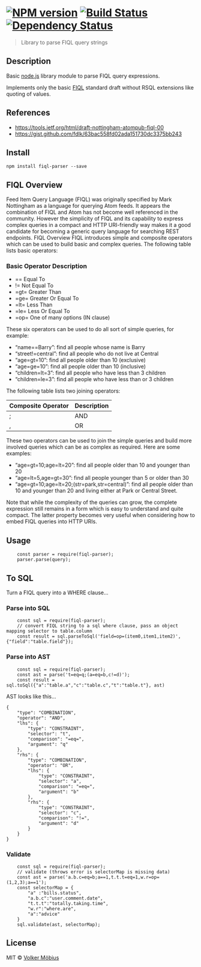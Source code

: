 #  [![NPM version][npm-image]][npm-url] [![Build Status][travis-image]][travis-url] [![Dependency Status][daviddm-url]][daviddm-image]

> Library to parse FIQL query strings

## Description

Basic [node.js] library module to parse FIQL query expressions.

Implements only the basic [FIQL] standard draft without RSQL extensions like quoting of values.

## References

* https://tools.ietf.org/html/draft-nottingham-atompub-fiql-00
* https://gist.github.com/fdlk/63bac558fd02ada151730dc3375bb243

## Install

	npm install fiql-parser --save
	
## FIQL Overview


Feed Item Query Language (FIQL) was originally specified by Mark Nottingham as a language for querying Atom feeds. It appears the combination of FIQL and Atom has not become well referenced in the community. However the simplicity of FIQL and its capability to express complex queries in a compact and HTTP URI-friendly way makes it a good candidate for becoming a generic query language for searching REST endpoints.
FIQL Overview
FIQL introduces simple and composite operators which can be used to build basic and complex queries. The following table lists basic operators:

### Basic Operator	Description
- ==	Equal To
- !=	Not Equal To
- =gt=	Greater Than
- =ge=	Greater Or Equal To
- =lt=	Less Than
- =le=	Less Or Equal To 
- =op=	One of many options (IN clause) 

These six operators can be used to do all sort of simple queries, for example:
- “name==Barry”: find all people whose name is Barry
- “street!=central”: find all people who do not live at Central
- “age=gt=10”: find all people older than 10 (exclusive)
- “age=ge=10”: find all people older than 10 (inclusive)
- “children=lt=3”: find all people who have less than 3 children
- “children=le=3”: find all people who have less than or 3 children

The following table lists two joining operators:

| Composite Operator  | Description|
| ------------- | ------------- |
| ;  | AND |
| ,  | OR |



These two operators can be used to join the simple queries and build more involved queries which can be as complex as required. Here are some examples:
- “age=gt=10;age=lt=20”: find all people older than 10 and younger than 20
- “age=lt=5,age=gt=30”: find all people younger than 5 or older than 30
- “age=gt=10;age=lt=20;(str=park,str=central)”: find all people older than 10 and younger than 20 and living either at Park or Central Street.

Note that while the complexity of the queries can grow, the complete expression still remains in a form which is easy to understand and quite compact. The latter property becomes very useful when considering how to embed FIQL queries into HTTP URIs. 
	
## Usage
```
	const parser = require(fiql-parser);
	parser.parse(query);
```
	
## To SQL

Turn a FIQL query into a WHERE clause...

### Parse into SQL

```
    const sql = require(fiql-parser);
    // convert FIQL string to a sql where clause, pass an object mapping selector to table.column
    const result = sql.parseToSql('field=op=(item0,item1,item2)', {"field":"table.field"});
```

### Parse into AST

```
    const sql = require(fiql-parser);
    const ast = parse('t=eq=q;(a=eq=b,c!=d)');
    const result = sql.toSql({"a":"table.a","c":"table.c","t":"table.t"}, ast)

```

AST looks like this...

```
{
	"type": "COMBINATION",
	"operator": "AND",
	"lhs": {
		"type": "CONSTRAINT",
		"selector": "t",
		"comparison": "=eq=",
		"argument": "q"
	},
	"rhs": {
		"type": "COMBINATION",
		"operator": "OR",
		"lhs": {
			"type": "CONSTRAINT",
			"selector": "a",
			"comparison": "=eq=",
			"argument": "b"
		},
		"rhs": {
			"type": "CONSTRAINT",
			"selector": "c",
			"comparison": "!=",
			"argument": "d"
		}
	}
}    
```

### Validate

```
    const sql = require(fiql-parser);
    // validate (throws error is selectorMap is missing data)
    const ast = parse('a.b.c=eq=b;a==1,t.t.t=eq=1,w.r=op=(1,2,3);a==1');
    const selectorMap = {
        "a" :"bills.status",
        "a.b.c":"user.comment.date",
        "t.t.t":"totally.taking.time",
        "w.r":"where.are",
        "a":"advice"
    }
    sql.validate(ast, selectorMap);
```    	
    

## License

MIT © [Volker Möbius]()

[npm-url]: https://npmjs.org/package/fiql-parser
[npm-image]: https://badge.fury.io/js/fiql-parser.svg
[travis-url]: https://travis-ci.org/vmoebius/node-fiql-parser
[travis-image]: https://travis-ci.org/vmoebius/node-fiql-parser.svg?branch=master
[daviddm-url]: https://david-dm.org/vmoebius/node-fiql-parser.svg?theme=shields.io
[daviddm-image]: https://david-dm.org/vmoebius/node-fiql-parser
[node.js]: https://nodejs.org
[FIQL]: https://tools.ietf.org/html/draft-nottingham-atompub-fiql-00
